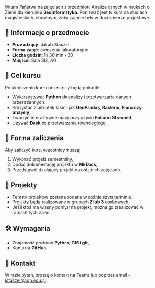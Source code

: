 Witam Państwa na zajęciach z przedmiotu Analiza danych w naukach o Ziemi dla kierunku **Geoinformatyka**. Ponieważ jest to kurs na studiach magisterskich, chciałbym, żeby zajęcie były w dużej mierze projektowe.

## 📌 Informacje o przedmocie

- **Prowadzący**: Jakub Staszel
- **Forma zajęć**: ćwiczenia laboratoryjne
- **Liczba godzin**: 1h 30 min x 30
- **Miejsce**: Sala 313, A0

## 🎯 Cel kursu

Po ukończeniu kursu uczestnicy będą potrafili:

- Wykorzystywać **Python** do analizy i przetwarzania danych przestrzennych,
- Korzystać z bibliotek takich jak **GeoPandas, Rasterio, Fiona czy Shapely**,
- Tworzyć interaktywne mapy przy użyciu **Folium i Streamlit**,
- Używać **Dask** do przetwarzania równoległego.

## 📝 Forma zaliczenia

Aby zaliczyć kurs, uczestnicy muszą:

1. Wykonać projekt semestralny,
2. Dodać dokumentację projektu w **MkDocs**,
3. Przedstawić działający projekt na ostatnich zajęciach.

## 🚀 Projekty

- Tematy projektów zostaną podane w późniejszym terminie,
- Projekty będą realizowane w grupach **2 lub 3** osobowych,
- Jeśli ktoś ma własny pomysł na projekt, można go zrealizować w ramach tych zajęć.

## 🛠️ Wymagania

- Znajomość podstaw **Python, GIS i git**,
- Konto na **GitHub**.

## 📢 Kontakt
W razie pytań, proszę o kontakt na Teams lub poprzez email - jstaszel@agh.edu.pl.